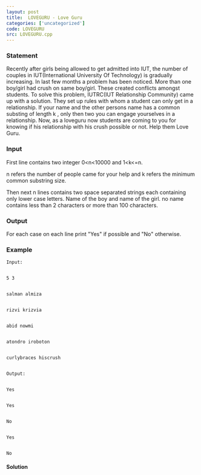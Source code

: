 ```yaml
---
layout: post
title:  LOVEGURU - Love Guru
categories: ['uncategorized']
code: LOVEGURU
src: LOVEGURU.cpp
---
```


### **Statement**

Recently after girls being allowed to get admitted into IUT, the number of
couples in IUT(International University Of Technology) is gradually
increasing. In last few months a problem has been noticed. More than one
boy/girl had crush on same boy/girl. These created conflicts amongst students.
To solve this problem, IUTRC(IUT Relationship Community) came up with a
solution. They set up rules with whom a student can only get in a
relationship. If your name and the other persons name has a common substing of
length k , only then two you can engage yourselves in a relationship. Now, as
a loveguru now students are coming to you for knowing if his relationship with
his crush possible or not. Help them Love Guru.

### Input

First line contains two integer 0<n<10000 and 1<k<=n.

n refers the number of people came for your help and k refers the minimum
common substring size.

Then next n lines contains two space separated strings each containing only
lower case letters. Name of the boy and name of the girl. no name contains
less than 2 characters or more than 100 characters.

### Output

For each case on each line print "Yes" if possible and "No" otherwise.

### Example

    
    
    Input:
    
    
    5 3
    
    
    salman almiza
    
    
    rizvi krizvia
    
    
    abid nowmi
    
    
    atondro iroboton
    
    
    curlybraces hiscrush
    
    
    Output:
    
    
    Yes
    
    
    Yes
    
    
    No
    
    
    Yes
    
    
    No



#### **Solution**



